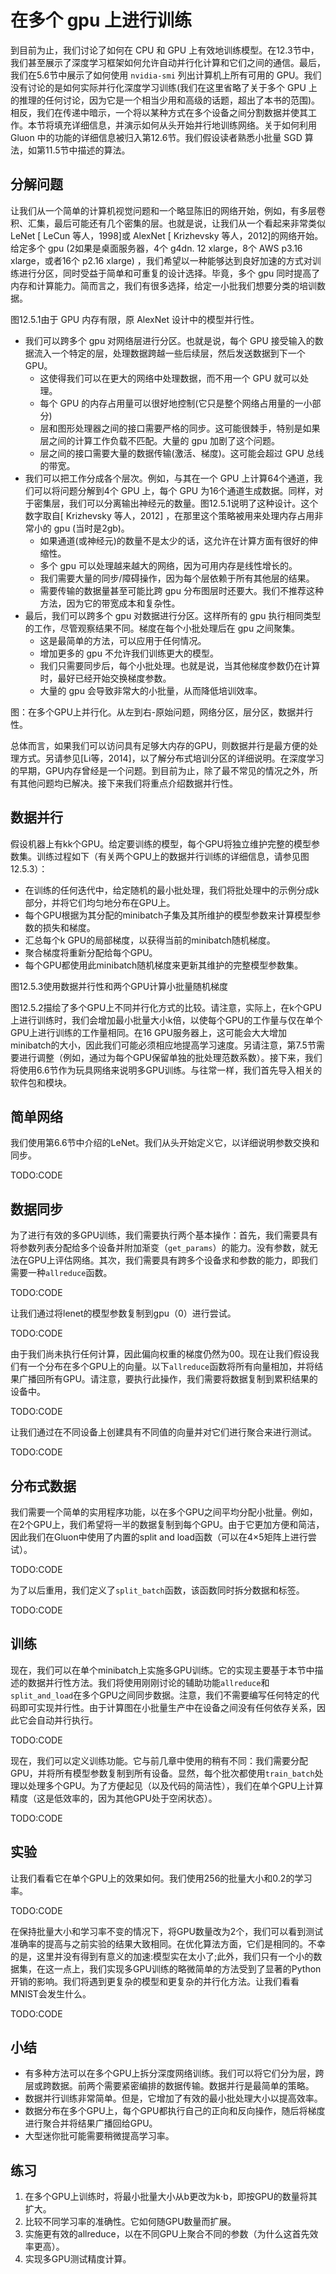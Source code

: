 

<!--
 * @version:
 * @Author:  StevenJokess https://github.com/StevenJokess
 * @Date: 2020-07-14 21:09:16
 * @LastEditors:  StevenJokess https://github.com/StevenJokess
 * @LastEditTime: 2020-08-30 21:55:11
 * @Description:MT, improve
 * @TODO::
 * @Reference:http://preview.d2l.ai/d2l-en/master/chapter_computational-performance/multiple-gpus.html
-->

# 在多个 gpu 上进行训练

到目前为止，我们讨论了如何在 CPU 和 GPU 上有效地训练模型。在12.3节中，我们甚至展示了深度学习框架如何允许自动并行化计算和它们之间的通信。最后，我们在5.6节中展示了如何使用 `nvidia-smi` 列出计算机上所有可用的 GPU。我们没有讨论的是如何实际并行化深度学习训练(我们在这里省略了关于多个 GPU 上的推理的任何讨论，因为它是一个相当少用和高级的话题，超出了本书的范围)。相反，我们在传递中暗示，一个将以某种方式在多个设备之间分割数据并使其工作。本节将填充详细信息，并演示如何从头开始并行地训练网络。关于如何利用 Gluon 中的功能的详细信息被归入第12.6节。我们假设读者熟悉小批量 SGD 算法，如第11.5节中描述的算法。

## 分解问题

让我们从一个简单的计算机视觉问题和一个略显陈旧的网络开始，例如，有多层卷积、汇集，最后可能还有几个密集的层。也就是说，让我们从一个看起来非常类似 LeNet [ LeCun 等人，1998]或 AlexNet [ Krizhevsky 等人，2012]的网络开始。给定多个 gpu (2如果是桌面服务器，4个 g4dn. 12 xlarge，8个 AWS p3.16 xlarge，或者16个 p2.16 xlarge) ，我们希望以一种能够达到良好加速的方式对训练进行分区，同时受益于简单和可重复的设计选择。毕竟，多个 gpu 同时提高了内存和计算能力。简而言之，我们有很多选择，给定一小批我们想要分类的培训数据。

图12.5.1由于 GPU 内存有限，原 AlexNet 设计中的模型并行性。

* 我们可以跨多个 gpu 对网络层进行分区。也就是说，每个 GPU 接受输入的数据流入一个特定的层，处理数据跨越一些后续层，然后发送数据到下一个 GPU。
  * 这使得我们可以在更大的网络中处理数据，而不用一个 GPU 就可以处理。
  * 每个 GPU 的内存占用量可以很好地控制(它只是整个网络占用量的一小部分)
  * 层和图形处理器之间的接口需要严格的同步。这可能很棘手，特别是如果层之间的计算工作负载不匹配。大量的 gpu 加剧了这个问题。
  * 层之间的接口需要大量的数据传输(激活、梯度)。这可能会超过 GPU 总线的带宽。
* 我们可以把工作分成各个层次。例如，与其在一个 GPU 上计算64个通道，我们可以将问题分解到4个 GPU 上，每个 GPU 为16个通道生成数据。同样，对于密集层，我们可以分离输出神经元的数量。图12.5.1说明了这种设计。这个数字取自[ Krizhevsky 等人，2012] ，在那里这个策略被用来处理内存占用非常小的 gpu (当时是2gb)。
  * 如果通道(或神经元)的数量不是太少的话，这允许在计算方面有很好的伸缩性。
  * 多个 gpu 可以处理越来越大的网络，因为可用内存是线性增长的。
  * 我们需要大量的同步/障碍操作，因为每个层依赖于所有其他层的结果。
  * 需要传输的数据量甚至可能比跨 gpu 分布图层时还要大。我们不推荐这种方法，因为它的带宽成本和复杂性。
* 最后，我们可以跨多个 gpu 对数据进行分区。这样所有的 gpu 执行相同类型的工作，尽管观察结果不同。梯度在每个小批处理后在 gpu 之间聚集。
  * 这是最简单的方法，可以应用于任何情况。
  * 增加更多的 gpu 不允许我们训练更大的模型。
  * 我们只需要同步后，每个小批处理。也就是说，当其他梯度参数仍在计算时，最好已经开始交换梯度参数。
  * 大量的 gpu 会导致非常大的小批量，从而降低培训效率。

图：在多个GPU上并行化。从左到右-原始问题，网络分区，层分区，数据并行性。

总体而言，如果我们可以访问具有足够大内存的GPU，则数据并行是最方便的处理方式。另请参见[Li等，2014]，以了解分布式培训分区的详细说明。在深度学习的早期，GPU内存曾经是一个问题。到目前为止，除了最不常见的情况之外，所有其他问题均已解决。接下来我们将重点介绍数据并行性。

## 数据并行

假设机器上有kk个GPU。给定要训练的模型，每个GPU将独立维护完整的模型参数集。训练过程如下（有关两个GPU上的数据并行训练的详细信息，请参见图12.5.3）：

* 在训练的任何迭代中，给定随机的最小批处理，我们将批处理中的示例分成k部分，并将它们均匀地分布在GPU上。
* 每个GPU根据为其分配的minibatch子集及其所维护的模型参数来计算模型参数的损失和梯度。
* 汇总每个k GPU的局部梯度，以获得当前的minibatch随机梯度。
* 聚合梯度将重新分配给每个GPU。
* 每个GPU都使用此minibatch随机梯度来更新其维护的完整模型参数集。

图12.5.3使用数据并行性和两个GPU计算小批量随机梯度

图12.5.2描绘了多个GPU上不同并行化方式的比较。请注意，实际上，在k个GPU上进行训练时，我们会增加最小批量大小k倍，以使每个GPU的工作量与仅在单个GPU上进行训练的工作量相同。在16 GPU服务器上，这可能会大大增加minibatch的大小，因此我们可能必须相应地提高学习速度。另请注意，第7.5节需要进行调整（例如，通过为每个GPU保留单独的批处理范数系数）。接下来，我们将使用6.6节作为玩具网络来说明多GPU训练。与往常一样，我们首先导入相关的软件包和模块。

## 简单网络

我们使用第6.6节中介绍的LeNet。我们从头开始定义它，以详细说明参数交换和同步。

TODO:CODE

## 数据同步

为了进行有效的多GPU训练，我们需要执行两个基本操作：首先，我们需要具有将参数列表分配给多个设备并附加渐变（`get_params`）的能力。没有参数，就无法在GPU上评估网络。其次，我们需要具有跨多个设备求和参数的能力，即我们需要一种`allreduce`函数。

TODO:CODE

让我们通过将lenet的模型参数复制到gpu（0）进行尝试。

TODO:CODE

由于我们尚未执行任何计算，因此偏向权重的梯度仍然为00。现在让我们假设我们有一个分布在多个GPU上的向量。以下`allreduce`函数将所有向量相加，并将结果广播回所有GPU。请注意，要执行此操作，我们需要将数据复制到累积结果的设备中。

TODO:CODE

让我们通过在不同设备上创建具有不同值的向量并对它们进行聚合来进行测试。

TODO:CODE

## 分布式数据

我们需要一个简单的实用程序功能，以在多个GPU之间平均分配小批量。例如，在2个GPU上，我们希望将一半的数据复制到每个GPU。由于它更加方便和简洁，因此我们在Gluon中使用了内置的split and load函数（可以在4×5矩阵上进行尝试）。

TODO:CODE

为了以后重用，我们定义了`split_batch`函数，该函数同时拆分数据和标签。

TODO:CODE

## 训练

现在，我们可以在单个minibatch上实施多GPU训练。它的实现主要基于本节中描述的数据并行性方法。我们将使用刚刚讨论的辅助功能`allreduce`和`split_and_load`在多个GPU之间同步数据。注意，我们不需要编写任何特定的代码即可实现并行性。由于计算图在小批量生产中在设备之间没有任何依存关系，因此它会自动并行执行。

TODO:CODE

现在，我们可以定义训练功能。它与前几章中使用的稍有不同：我们需要分配GPU，并将所有模型参数复制到所有设备。显然，每个批次都使用`train_batch`处理以处理多个GPU。为了方便起见（以及代码的简洁性），我们在单个GPU上计算精度（这是低效率的，因为其他GPU处于空闲状态）。

TODO:CODE

## 实验

让我们看看它在单个GPU上的效果如何。我们使用256的批量大小和0.2的学习率。

TODO:CODE

在保持批量大小和学习率不变的情况下，将GPU数量改为2个，我们可以看到测试准确率的提高与之前实验的结果大致相同。在优化算法方面，它们是相同的。不幸的是，这里并没有得到有意义的加速:模型实在太小了;此外，我们只有一个小的数据集，在这一点上，我们实现多GPU训练的略微简单的方法受到了显著的Python开销的影响。我们将遇到更复杂的模型和更复杂的并行化方法。让我们看看MNIST会发生什么。

TODO:CODE

## 小结

* 有多种方法可以在多个GPU上拆分深度网络训练。我们可以将它们分为层，跨层或跨数据。前两个需要紧密编排的数据传输。数据并行是最简单的策略。
* 数据并行训练非常简单。但是，它增加了有效的最小批处理大小以提高效率。
* 数据分布在多个GPU上，每个GPU都执行自己的正向和反向操作，随后将梯度进行聚合并将结果广播回给GPU。
* 大型迷你批可能需要稍微提高学习率。

## 练习

1. 在多个GPU上训练时，将最小批量大小从b更改为k⋅b，即按GPU的数量将其扩大。
2. 比较不同学习率的准确性。它如何随GPU数量而扩展。
3. 实施更有效的allreduce，以在不同GPU上聚合不同的参数（为什么这首先效率更高）。
4. 实现多GPU测试精度计算。
